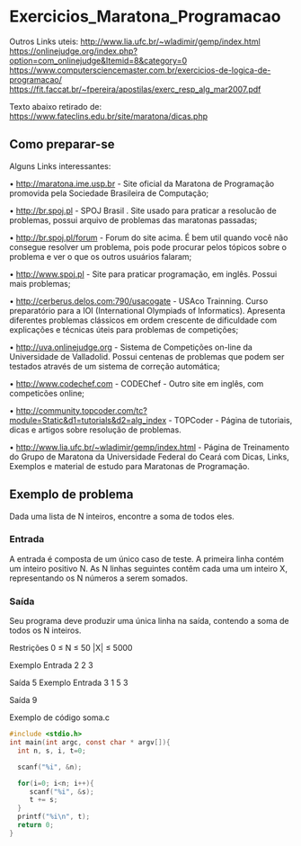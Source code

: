 # Exercicios_Maratona_Programacao

Outros Links uteis:
http://www.lia.ufc.br/~wladimir/gemp/index.html
https://onlinejudge.org/index.php?option=com_onlinejudge&Itemid=8&category=0
https://www.computersciencemaster.com.br/exercicios-de-logica-de-programacao/
https://fit.faccat.br/~fpereira/apostilas/exerc_resp_alg_mar2007.pdf

Texto abaixo retirado de: https://www.fateclins.edu.br/site/maratona/dicas.php
## Como preparar-se

Alguns Links interessantes:

• http://maratona.ime.usp.br - Site oficial da Maratona de Programação promovida pela Sociedade Brasileira de Computação;


• http://br.spoj.pl - SPOJ Brasil . Site usado para praticar a resolucão de problemas, possui arquivo de problemas das maratonas passadas;


• http://br.spoj.pl/forum - Forum do site acima. É bem util quando você não consegue resolver um problema, pois pode procurar pelos tópicos sobre o problema e ver o que os outros usuários falaram;

• http://www.spoj.pl - Site para praticar programação, em inglês. Possui mais problemas;


• http://cerberus.delos.com:790/usacogate - USAco Trainning. Curso preparatório para a IOI (International Olympiads of Informatics). Apresenta diferentes problemas clássicos em ordem crescente de dificuldade com explicações e técnicas úteis para problemas de competições;


• http://uva.onlinejudge.org - Sistema de Competições on-line da Universidade de Valladolid. Possui centenas de problemas que podem ser testados através de um sistema de correção automática;


• http://www.codechef.com - CODEChef - Outro site em inglês, com competicões online;


• http://community.topcoder.com/tc?module=Static&d1=tutorials&d2=alg_index - TOPCoder - Página de tutoriais, dicas e artigos sobre resolução de problemas.

• http://www.lia.ufc.br/~wladimir/gemp/index.html - Página de Treinamento do Grupo de Maratona da Universidade Federal do Ceará com Dicas, Links, Exemplos e material de estudo para Maratonas de Programação. 

## Exemplo de problema

Dada uma lista de N inteiros, encontre a soma de todos eles.


### Entrada
A entrada é composta de um único caso de teste. A primeira linha contém um inteiro positivo N. As N linhas seguintes contêm cada uma um inteiro X, representando os N números a serem somados.


### Saída
Seu programa deve produzir uma única linha na saída, contendo a soma de todos os N inteiros.


Restrições
0 ≤ N ≤ 50
|X| ≤ 5000



Exemplo Entrada
2
2
3


Saída
5	Exemplo Entrada
3
1
5
3


Saída
9


Exemplo de código soma.c

```C
#include <stdio.h>
int main(int argc, const char * argv[]){
  int n, s, i, t=0;

  scanf("%i", &n);

  for(i=0; i<n; i++){
     scanf("%i", &s);
     t += s;
  }
  printf("%i\n", t);
  return 0;
}
```